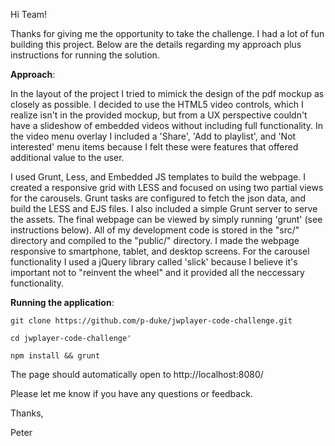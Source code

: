 Hi Team!

Thanks for giving me the opportunity to take the challenge. I had a lot of fun building this project. Below are the details regarding my approach plus instructions for running the solution.

**Approach**:

In the layout of the project I tried to mimick the design of the pdf mockup as closely as possible. I decided to use the HTML5 video controls, which I realize isn't
in the provided mockup, but from a UX perspective couldn't have a slideshow of embedded videos without including full functionality. In the video menu overlay I 
included a 'Share', 'Add to playlist', and 'Not interested' menu items because I felt these were features that offered additional value to the user.

I used Grunt, Less, and Embedded JS templates to build the webpage. I created a responsive grid with LESS and focused on using two partial views for the carousels. 
Grunt tasks are configured to fetch the json data, and build the LESS and EJS files. I also included a simple Grunt server to serve the assets. The final webpage can 
be viewed by simply running 'grunt' (see instructions below). All of my development code is stored in the "src/" directory and compiled to the "public/" directory. 
I made the webpage responsive to smartphone, tablet, and desktop screens. For the carousel functionality I used a jQuery library called 'slick' because I believe it's
important not to "reinvent the wheel" and it provided all the neccessary functionality.

**Running the application**:

`git clone https://github.com/p-duke/jwplayer-code-challenge.git`

`cd jwplayer-code-challenge'`

`npm install && grunt`

The page should automatically open to http://localhost:8080/

Please let me know if you have any questions or feedback.

Thanks,

Peter
